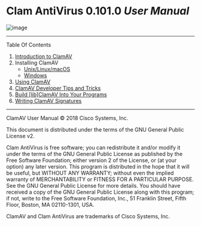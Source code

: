 # Clam AntiVirus 0.101.0 *User Manual*

![image](/manual/UserManual/images/demon.png)

---

Table Of Contents

1. [Introduction to ClamAV](/manual/UserManual/Introduction.md)
2. Installing ClamAV
    * [Unix/Linux/macOS](/manual/UserManual/Installation-Unix.md)
    * [Windows](/manual/UserManual/Installation-Windows.md)
3. [Using ClamAV](/manual/UserManual/Usage.md)
4. [ClamAV Developer Tips and Tricks](/manual/UserManual/development.md)
5. [Build \[lib\]ClamAV Into Your Programs](/manual/UserManual/libclamav.md)
6. [Writing ClamAV Signatures](/manual/UserManual/Signatures.md)

---

ClamAV User Manual © 2018 Cisco Systems, Inc.

This document is distributed under the terms of the GNU General Public License v2.

Clam AntiVirus is free software; you can redistribute it and/or modify it under the terms of the GNU General Public License as published by the Free Software Foundation; either version 2 of the License, or (at your option) any later version. This program is distributed in the hope that it will be useful, but WITHOUT ANY WARRANTY; without even the implied warranty of MERCHANTABILITY or FITNESS FOR A PARTICULAR PURPOSE. See the GNU General Public License for more details. You should have received a copy of the GNU General Public License along with this program; if not, write to the Free Software Foundation, Inc., 51 Franklin Street, Fifth Floor, Boston, MA 02110-1301, USA.

ClamAV and Clam AntiVirus are trademarks of Cisco Systems, Inc.
